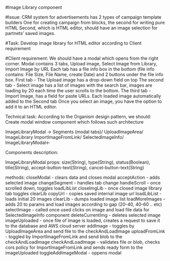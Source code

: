 #Image Library component


#Issue:
CRM system for advertisements has 2 types of campaign template builders
One for creating campaign from blocks, the second for writing pure HTML
Second, which is HTML editor, should have an image selection for partnets’ saved images.

#Task:
Develop image library for HTML editor according to Client requirement

#Client requirement:
We should have a modal which opens from the right corner.
Modal contains 3 tabs, Upload image, Select Image from Library, Import Image by URL
Each tab has a file info box in the bottom (file info contains: File Size, File Name, create Date) and 2 buttons under the file info box.
First tab - The Upload image has a drop-down field on top
The second tab - Select image has a list of images with the search bar, images are loading by 20 each time the user scrolls to the bottom.
The third tab - Import Image, has a field for paste URLs.
Each loaded image automatically added to the Second tab
Once you select an image, you have the option to add it to an HTML editor.


Technical task:
According to the Organism design pattern, we should:
Create modal window component which follows such architecture

ImageLibraryModal →
	Segments (modal tabs)/
	UploadImageArea/
	ImageLibrary
	ImportImageFromLink/
	SelectedImageInfo/
ImageLibraryModal←






Components description:

ImageLibraryModal
	props: size(String), type(String), status(Boolean), title(String), accept-button-text(String), cancel-button-text(String)

methods:
closeModal - clears data and closes modal
acceptAction - adds selected image 
changeSegment - handles tab change
handleScroll - once scrolled down, toggles loadLibList
closeImgLib - once closed image library tab toggles clearLib
copyUrl - copies saved internal image url 
loadLibList - loads initial 20 images
clearLib - dumps loaded image list
loadMoreImages - adds 20 to params and load images according to gap (20-40, 40-60 .. etc)
selectImage - called once used clicks on image and load file data for SelectedImageInfo component
deleteCurrentImg - deletes selected image
imageUploaded - once file of image is loaded, creates a request to save it to the database and AWS cloud server
addImage - toggles by UploadImageArea and send file to the checkAndLoadImage
uploadFromLink - toggled by ImportImageFromLink and send blob to the checkAndLoadImage
checkAndLoadImage - validates file or blob, checks cors policy for ImportImageFromLink and sends ready form to the imageUploaded
toggleAddImageModal - oppens modal
